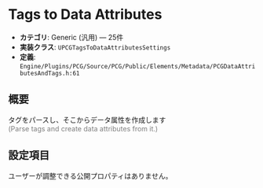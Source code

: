 # Tags to Data Attributes

- **カテゴリ**: Generic (汎用) — 25件
- **実装クラス**: `UPCGTagsToDataAttributesSettings`
- **定義**: `Engine/Plugins/PCG/Source/PCG/Public/Elements/Metadata/PCGDataAttributesAndTags.h:61`

## 概要

タグをパースし、そこからデータ属性を作成します<br><span style='color:gray'>(Parse tags and create data attributes from it.)</span>

## 設定項目


ユーザーが調整できる公開プロパティはありません。

